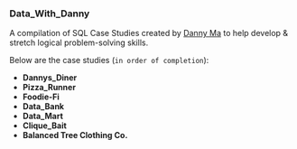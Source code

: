 ### Data_With_Danny 

A compilation of SQL Case Studies created by [Danny Ma](https://www.linkedin.com/in/datawithdanny/) to help develop & stretch logical problem-solving skills.

Below are the case studies (`in order of completion`):

- **Dannys_Diner**
- **Pizza_Runner**
- **Foodie-Fi**
- **Data_Bank**
- **Data_Mart**
- **Clique_Bait**
- **Balanced Tree Clothing Co.**
